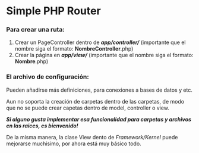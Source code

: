 # Simple PHP Router

### Para crear una ruta:
1. Crear un PageController dentro de ***app/controller/*** (importante que el nombre siga el formato: **NombreController**.php)
2. Crear la página en ***app/view/*** (importante que el nombre siga el formato: **Nombre**.php)

### El archivo de configuración:
Pueden añadirse más definiciones, para conexiones a bases de datos y etc.

Aun no soporta la creación de carpetas dentro de las carpetas, de modo que no se puede crear capetas dentro de model, controller o view. 

***Si alguno gusta implementar esa funcionalidad para carpetas y archivos en las raices, es bienvenido!***

De la misma manera, la clase View dento de *Framework/Kernel* puede mejorarse muchisimo, por ahora está muy básico todo.
